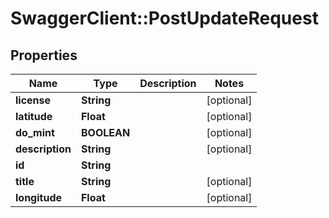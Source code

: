 # SwaggerClient::PostUpdateRequest

## Properties
Name | Type | Description | Notes
------------ | ------------- | ------------- | -------------
**license** | **String** |  | [optional] 
**latitude** | **Float** |  | [optional] 
**do_mint** | **BOOLEAN** |  | [optional] 
**description** | **String** |  | [optional] 
**id** | **String** |  | 
**title** | **String** |  | [optional] 
**longitude** | **Float** |  | [optional] 


